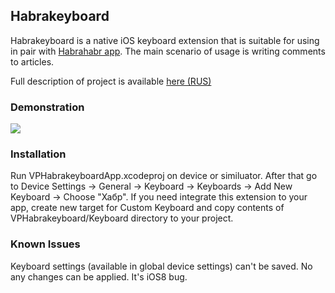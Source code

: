 ## Habrakeyboard
Habrakeyboard is a native iOS keyboard extension that is suitable for using in pair with [Habrahabr app](https://itunes.apple.com/us/app/habrahabr/id778613673?mt=8). The main scenario of usage is writing comments to articles.

Full description of project is available [here (RUS)](http://habrahabr.ru/post/235917/)

### Demonstration
<img src="http://hsto.org/files/b60/a86/999/b60a86999e7a471e9b4b9819a40572d1.gif"/>

### Installation
Run VPHabrakeyboardApp.xcodeproj on device or similuator. After that go to Device Settings -> General -> Keyboard -> Keyboards -> Add New Keyboard -> Choose "Хабр".
If you need integrate this extension to your app, create new target for Custom Keyboard and copy contents of VPHabrakeyboard/Keyboard directory to your project.

### Known Issues
Keyboard settings (available in global device settings) can't be saved. No any changes can be applied. It's iOS8 bug.
